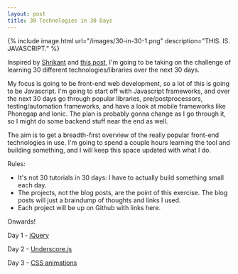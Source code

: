 ```yaml
---
layout: post
title: 30 Technologies in 30 Days
---
```


{% include 	image.html url="/images/30-in-30-1.png" description="THIS. IS. JAVASCRIPT." %}

Inspired by [Shrikant](https://twitter.com/shrikantpatnaik) and [this post](https://www.openshift.com/blogs/learning-30-technologies-in-30-days-a-developer-challenge), I'm going to be taking on the challenge of learning 30 different technologies/libraries over the next 30 days.

My focus is going to be front-end web development, so a lot of this is going to be Javascript. I'm going to start off with Javascript frameworks, and over the next 30 days go through popular libraries, pre/postprocessors, testing/automation frameworks, and have a look at mobile frameworks like Phonegap and Ionic. The plan is probably gonna change as I go through it, so I might do some backend stuff near the end as well.

The aim is to get a breadth-first overview of the really popular front-end technologies in use. I'm going to spend a couple hours learning the tool and building something, and I will keep this space updated with what I do.

Rules:

- It's not 30 tutorials in 30 days: I have to actually build something small each day. 
- The projects, not the blog posts, are the point of this exercise. The blog posts will just a braindump of thoughts and links I used.
- Each project will be up on Github with links here.

Onwards!

Day 1 - [jQuery](/posts/30-in-30-jquery)

Day 2 - [Underscore.js](/posts/30-in-30-underscore)

Day 3 - [CSS animations](/posts/30-in-30-css-animations)
